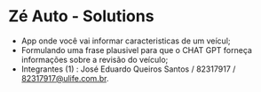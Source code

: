 # Zé Auto - Solutions

- App onde você vai informar caracteristicas de um veícul;
- Formulando uma frase plausivel para que o CHAT GPT forneça informações sobre a revisão do veículo;
- Integrantes (1) : José Eduardo Queiros Santos / 82317917 / 82317917@ulife.com.br.
